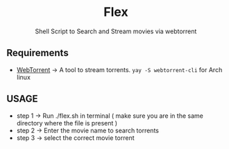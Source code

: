 <h1 align="center">Flex</h1>
<p align="center">Shell Script to Search and Stream movies via webtorrent</p>

## Requirements

* [WebTorrent](https://webtorrent.io/) -> A tool to stream torrents.
  `yay -S webtorrent-cli` for Arch linux

## USAGE 

* step 1 -> Run ./flex.sh in terminal ( make sure you are in the same directory where the file is present )
* step 2 -> Enter the movie name to search torrents
* step 3 -> select the correct movie torrent
